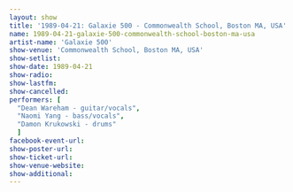 ```yaml
---
layout: show
title: '1989-04-21: Galaxie 500 - Commonwealth School, Boston MA, USA'
name: 1989-04-21-galaxie-500-commonwealth-school-boston-ma-usa
artist-name: 'Galaxie 500'
show-venue: 'Commonwealth School, Boston MA, USA'
show-setlist: 
show-date: 1989-04-21
show-radio: 
show-lastfm: 
show-cancelled: 
performers: [
  "Dean Wareham - guitar/vocals",
  "Naomi Yang - bass/vocals",
  "Damon Krukowski - drums"
  ]
facebook-event-url: 
show-poster-url: 
show-ticket-url: 
show-venue-website: 
show-additional: 
---
```



